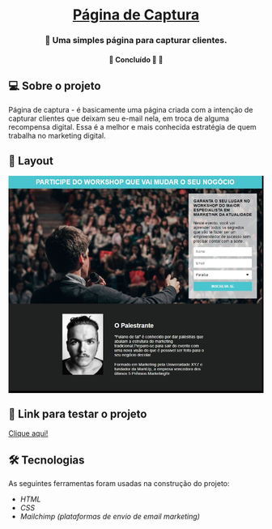 

<h1 align="center">
      <a href="#" alt="Página de Captura"> Página de Captura </a>
</h1>

<h3 align="center">
    🌱 Uma simples página para capturar clientes.
</h3>

</p>

<h4 align="center">
	🚧   Concluído 🚀 🚧
</h4>

## 💻 Sobre o projeto

Página de captura - é basicamente uma página criada com a intenção de capturar clientes que deixam seu e-mail nela, em troca de alguma recompensa digital. Essa é a melhor e mais conhecida estratégia de quem trabalha no marketing digital.


## 🎨 Layout

<p align="center" style="display: flex; align-items: flex-start; justify-content: center;">
  <img alt="Página de Captura" src="./images/Untitled.png" width="600px">
</p>

## 🚀 Link para testar o projeto

<a href="https://danielsouz4.github.io/pag-de-cap/">
Clique aqui!
</a>

## 🛠 Tecnologias

As seguintes ferramentas foram usadas na construção do projeto:

-   *HTML*
-   *CSS*
-   *Mailchimp (plataformas de envio de email marketing)*
